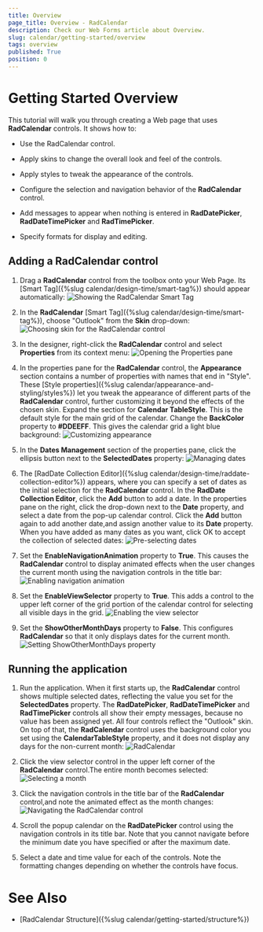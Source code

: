 ```yaml
---
title: Overview
page_title: Overview - RadCalendar
description: Check our Web Forms article about Overview.
slug: calendar/getting-started/overview
tags: overview
published: True
position: 0
---
```


# Getting Started Overview



This tutorial will walk you through creating a Web page that uses **RadCalendar** controls. It shows how to:

* Use the  RadCalendar control.

* Apply skins to change the overall look and feel of the controls.

* Apply styles to tweak the appearance of the controls.

* Configure the selection and navigation behavior of the **RadCalendar** control.

* Add messages to appear when nothing is entered in **RadDatePicker**, **RadDateTimePicker** and **RadTimePicker**.

* Specify formats for display and editing.

## Adding a RadCalendar control

1. Drag a **RadCalendar** control from the toolbox onto your Web Page. Its [Smart Tag]({%slug calendar/design-time/smart-tag%}) should appear automatically:
![Showing the RadCalendar Smart Tag](images/calendar_gettingstarted_001.png)

2. In the **RadCalendar** [Smart Tag]({%slug calendar/design-time/smart-tag%}), choose "Outlook" from the **Skin** drop-down:
![Choosing skin for the RadCalendar control](images/calendar_gettingstarted_002.png)

3. In the designer, right-click the **RadCalendar** control and select **Properties** from its context menu:
![Opening the Properties pane](images/GettingStarted_AddingRadCalendar_Properties.png)

4. In the properties pane for the **RadCalendar** control, the **Appearance** section contains a number of properties with names that end in "Style". These [Style properties]({%slug calendar/appearance-and-styling/styles%}) let you tweak the appearance of different parts of the **RadCalendar** control, further customizing it beyond the effects of the chosen skin. Expand the section for **Calendar TableStyle**. This is the default style for the main grid of the calendar. Change the **BackColor** property to **#DDEEFF**. This gives the calendar grid a light blue background:
![Customizing appearance](images/GettingStarted_AddingRadCalendar004.png)

5. In the **Dates Management** section of the properties pane, click the ellipsis button next to the **SelectedDates** property:
![Managing dates](images/GettingStarted_AddingRadCalendar005.png)

6. The [RadDate Collection Editor]({%slug calendar/design-time/raddate-collection-editor%}) appears, where you can specify a set of dates as the initial selection for the **RadCalendar** control. In the **RadDate Collection Editor**, click the **Add** button to add a date. In the properties pane on the right, click the drop-down next to the **Date** property, and select a date from the pop-up calendar control. Click the **Add** button again to add another date,and assign another value to its **Date** property. When you have added as many dates as you want, click OK to accept the collection of selected dates:
![Pre-selecting dates](images/GettingStarted_AddingRadCalendar006_RadDateCollectionEditor.png)

7. Set the **EnableNavigationAnimation** property to **True**. This causes the **RadCalendar** control to display animated effects when the user changes the current month using the navigation controls in the title bar:
![Enabling navigation animation](images/GettingStarted_AddingRadCalendar007_EnableNavigationAnimation.png)

8. Set the **EnableViewSelector** property to **True**. This adds a control to the upper left corner of the grid portion of the calendar control for selecting all visible days in the grid.
![Enabling the view selector](images/GettingStarted_AddingRadCalendar008_EnableViewSelector.png)

9. Set the **ShowOtherMonthDays** property to **False**. This configures **RadCalendar** so that it only displays dates for the current month.
![Setting ShowOtherMonthDays property](images/GettingStarted_AddingRadCalendar008_ShowOtherMonthsView.png)



## Running the application

1. Run the application. When it first starts up, the **RadCalendar** control shows multiple selected dates, reflecting the value you set for the **SelectedDates** property. The **RadDatePicker**, **RadDateTimePicker** and **RadTimePicker** controls all show their empty messages, because no value has been assigned yet. All four controls reflect the "Outlook" skin. On top of that, the **RadCalendar** control uses the background color you set using the **CalendarTableStyle** property, and it does not display any days for the non-current month:
![RadCalendar](images/GettingStarted_RunningTheApplication.png)

2. Click the view selector control in the upper left corner of the **RadCalendar** control.The entire month becomes selected:
![Selecting a month](images/GettingStarted_RunningTheApplication004.png)

3. Click the navigation controls in the title bar of the **RadCalendar** control,and note the animated effect as the month changes:
![Navigating the RadCalendar control](images/GettingStarted_RunningTheApplication005.png)

4. Scroll the popup calendar on the **RadDatePicker** control using the navigation controls in its title bar. Note that you cannot navigate before the minimum date you have specified or after the maximum date.

5. Select a date and time value for each of the controls. Note the formatting changes depending on whether the controls have focus.

# See Also

 * [RadCalendar Structure]({%slug calendar/getting-started/structure%})


